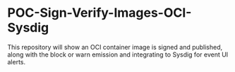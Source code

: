 # POC-Sign-Verify-Images-OCI-Sysdig
This repository will show an OCI container image is signed and published, along with the block or warn emission and integrating to Sysdig for event UI alerts.
